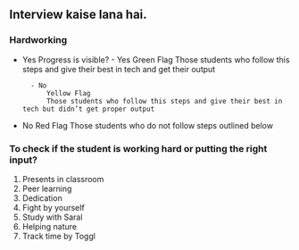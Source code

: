 ## Interview  kaise lana hai.
### Hardworking
- Yes
    Progress is visible?
        - Yes
            Green Flag
            Those students who follow this steps and give their best in tech and get their output

        - No
            Yellow Flag
            Those students who follow this steps and give their best in tech but didn’t get proper output

- No
    Red Flag
    Those students who do not follow steps outlined below

### To check if the student is working hard or putting the right input?
1. Presents in classroom
2. Peer learning
3. Dedication
4. Fight by yourself
5. Study with Saral
6. Helping nature
7. Track time by Toggl